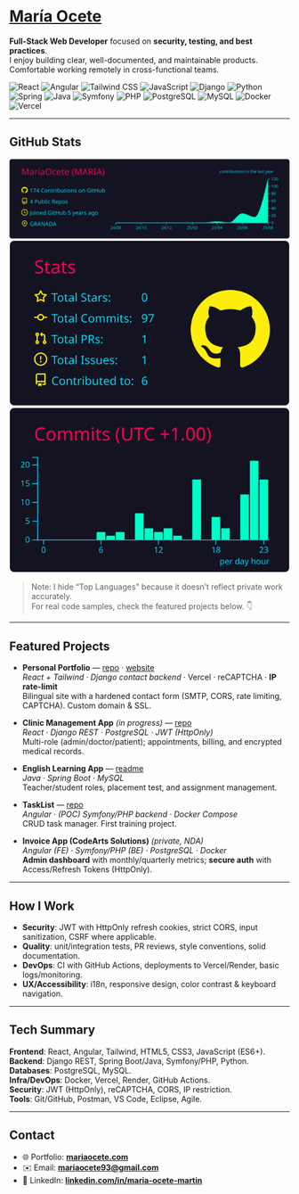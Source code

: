 # [María Ocete](https://mariaocete.com/)

**Full-Stack Web Developer** focused on **security, testing, and best practices**.  
I enjoy building clear, well-documented, and maintainable products. Comfortable working remotely in cross-functional teams.

<p align="left">
  <!-- Frontend -->
  <img alt="React" title="React" height="32" src="https://cdn.jsdelivr.net/gh/devicons/devicon@latest/icons/react/react-original.svg" />
  <img alt="Angular" title="Angular" height="32" src="https://cdn.jsdelivr.net/gh/devicons/devicon@latest/icons/angularjs/angularjs-original.svg" />
  <img alt="Tailwind CSS" title="Tailwind CSS" height="32" src="https://cdn.jsdelivr.net/gh/devicons/devicon@latest/icons/tailwindcss/tailwindcss-original.svg" />
  <img alt="JavaScript" title="JavaScript" height="32" src="https://cdn.jsdelivr.net/gh/devicons/devicon@latest/icons/javascript/javascript-original.svg" />
  <!-- Backend -->
  <img alt="Django" title="Django" height="32" src="https://cdn.jsdelivr.net/gh/devicons/devicon@latest/icons/django/django-plain.svg" />
  <img alt="Python" title="Python" height="32" src="https://cdn.jsdelivr.net/gh/devicons/devicon@latest/icons/python/python-original.svg" />
  <img alt="Spring" title="Spring Boot" height="32" src="https://cdn.jsdelivr.net/gh/devicons/devicon@latest/icons/spring/spring-original.svg" />
  <img alt="Java" title="Java" height="32" src="https://cdn.jsdelivr.net/gh/devicons/devicon@latest/icons/java/java-original.svg" />
  <img alt="Symfony" title="Symfony" height="32" src="https://cdn.jsdelivr.net/gh/devicons/devicon@latest/icons/symfony/symfony-original.svg" />
  <img alt="PHP" title="PHP" height="32" src="https://cdn.jsdelivr.net/gh/devicons/devicon@latest/icons/php/php-original.svg" />
  <!-- DB & DevOps -->
  <img alt="PostgreSQL" title="PostgreSQL" height="32" src="https://cdn.jsdelivr.net/gh/devicons/devicon@latest/icons/postgresql/postgresql-original.svg" />
  <img alt="MySQL" title="MySQL" height="32" src="https://cdn.jsdelivr.net/gh/devicons/devicon@latest/icons/mysql/mysql-original.svg" />
  <img alt="Docker" title="Docker" height="32" src="https://cdn.jsdelivr.net/gh/devicons/devicon@latest/icons/docker/docker-original.svg" />
  <img alt="Vercel" title="Vercel" height="32" src="https://cdn.jsdelivr.net/gh/devicons/devicon@latest/icons/vercel/vercel-original.svg" />
</p>

---

## GitHub Stats

![Profile Details](./profile-summary-card-output/2077/0-profile-details.svg)
![Stats](./profile-summary-card-output/2077/3-stats.svg)
![Commits (UTC +1)](./profile-summary-card-output/2077/4-productive-time.svg)

> Note: I hide “Top Languages” because it doesn’t reflect private work accurately.  
> For real code samples, check the featured projects below. 👇

---

## Featured Projects

- **Personal Portfolio** — [repo](https://github.com/MariaOcete/Portfolio-readme) · [website](https://mariaocete.com/)  
  *React + Tailwind · Django contact backend* · Vercel · reCAPTCHA · **IP rate-limit**  
  Bilingual site with a hardened contact form (SMTP, CORS, rate limiting, CAPTCHA). Custom domain & SSL.

- **Clinic Management App** *(in progress)* — [repo](https://github.com/MariaOcete/clinics-app)  
  *React · Django REST · PostgreSQL · JWT (HttpOnly)*  
  Multi-role (admin/doctor/patient); appointments, billing, and encrypted medical records.

- **English Learning App** — [readme](https://github.com/MariaOcete/english_web-readme/blob/main/README.md)  
  *Java · Spring Boot · MySQL*  
  Teacher/student roles, placement test, and assignment management.

- **TaskList** — [repo](https://github.com/MariaOcete/TaskList)  
  *Angular · (POC) Symfony/PHP backend · Docker Compose*  
  CRUD task manager. First training project.

- **Invoice App (CodeArts Solutions)** *(private, NDA)*  
  *Angular (FE) · Symfony/PHP (BE) · PostgreSQL · Docker*  
  **Admin dashboard** with monthly/quarterly metrics; **secure auth** with Access/Refresh Tokens (HttpOnly).

---

## How I Work

- **Security**: JWT with HttpOnly refresh cookies, strict CORS, input sanitization, CSRF where applicable.  
- **Quality**: unit/integration tests, PR reviews, style conventions, solid documentation.  
- **DevOps**: CI with GitHub Actions, deployments to Vercel/Render, basic logs/monitoring.  
- **UX/Accessibility**: i18n, responsive design, color contrast & keyboard navigation.

---

## Tech Summary

**Frontend**: React, Angular, Tailwind, HTML5, CSS3, JavaScript (ES6+).  
**Backend**: Django REST, Spring Boot/Java, Symfony/PHP, Python.  
**Databases**: PostgreSQL, MySQL.  
**Infra/DevOps**: Docker, Vercel, Render, GitHub Actions.  
**Security**: JWT (HttpOnly), reCAPTCHA, CORS, IP restriction.  
**Tools**: Git/GitHub, Postman, VS Code, Eclipse, Agile.

---

## Contact

- 🌐 Portfolio: **[mariaocete.com](https://mariaocete.com/)**
- ✉️ Email: **mariaocete93@gmail.com**
- 🔗 LinkedIn: **[linkedin.com/in/maria-ocete-martin](https://www.linkedin.com/in/maria-ocete-martin/)**

